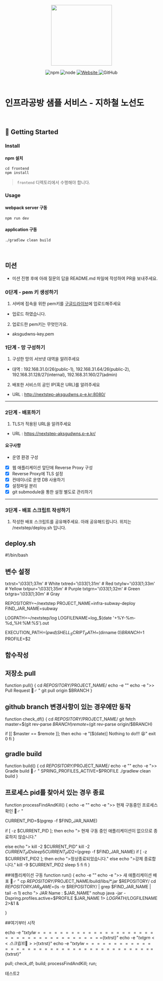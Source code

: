 <p align="center">
    <img width="200px;" src="https://raw.githubusercontent.com/woowacourse/atdd-subway-admin-frontend/master/images/main_logo.png"/>
</p>
<p align="center">
  <img alt="npm" src="https://img.shields.io/badge/npm-%3E%3D%205.5.0-blue">
  <img alt="node" src="https://img.shields.io/badge/node-%3E%3D%209.3.0-blue">
  <a href="https://edu.nextstep.camp/c/R89PYi5H" alt="nextstep atdd">
    <img alt="Website" src="https://img.shields.io/website?url=https%3A%2F%2Fedu.nextstep.camp%2Fc%2FR89PYi5H">
  </a>
  <img alt="GitHub" src="https://img.shields.io/github/license/next-step/atdd-subway-service">
</p>

<br>

# 인프라공방 샘플 서비스 - 지하철 노선도

<br>

## 🚀 Getting Started

### Install
#### npm 설치
```
cd frontend
npm install
```
> `frontend` 디렉토리에서 수행해야 합니다.

### Usage
#### webpack server 구동
```
npm run dev
```
#### application 구동
```
./gradlew clean build
```
<br>

## 미션

* 미션 진행 후에 아래 질문의 답을 README.md 파일에 작성하여 PR을 보내주세요.

### 0단계 - pem 키 생성하기

1. 서버에 접속을 위한 pem키를 [구글드라이브](https://drive.google.com/drive/folders/1dZiCUwNeH1LMglp8dyTqqsL1b2yBnzd1?usp=sharing)에 업로드해주세요
 - 업로드 하였습니다.
2. 업로드한 pem키는 무엇인가요.
 - aksgudwns-key.pem

### 1단계 - 망 구성하기
1. 구성한 망의 서브넷 대역을 알려주세요
- 대역 : 192.168.31.0/26(public-1), 192.168.31.64/26(public-2), 192.168.31.128/27(internal), 192.168.31.160/27(admin)

2. 배포한 서비스의 공인 IP(혹은 URL)를 알려주세요
- URL : http://nextstep-aksgudwns.p-e.kr:8080/



---

### 2단계 - 배포하기
1. TLS가 적용된 URL을 알려주세요

- URL : https://nextstep-aksgudwns.p-e.kr/

#### 요구사항
* 운영 환경 구성
- [x] 웹 애플리케이션 앞단에 Reverse Proxy 구성
- [x] Reverse Proxy에 TLS 설정
- [x] 컨테이너로 운영 DB 사용하기
- [x] 설정파일 분리
- [x] git submodule을 통한 설정 별도로 관리하기

---

### 3단계 - 배포 스크립트 작성하기

1. 작성한 배포 스크립트를 공유해주세요.
아래 공유해드립니다. 위치는 /nextstep/deploy.sh 입니다.

deploy.sh
---------------------------------------------------------------
#!/bin/bash

## 변수 설정

txtrst='\033[1;37m' # White
txtred='\033[1;31m' # Red
txtylw='\033[1;33m' # Yellow
txtpur='\033[1;35m' # Purple
txtgrn='\033[1;32m' # Green
txtgra='\033[1;30m' # Gray

REPOSITORY=~/nextstep
PROJECT_NAME=infra-subway-deploy
FIND_JAR_NAME=subway

LOGPATH=~/nextstep/log
LOGFILENAME=log_$(date '+%Y-%m-%d_%H:%M:%S').out

EXECUTION_PATH=$(pwd)
SHELL_SCRIPT_PATH=$(dirname $0)
BRANCH=$1
PROFILE=$2

## 함수작성

## 저장소 pull
function pull() {
cd $REPOSITORY/$PROJECT_NAME/
echo -e ""
echo -e ">> Pull Request 🏃♂️ "
git pull origin $BRANCH
}

## github branch 변경사항이 있는 경우에만 동작
function check_df() {
cd $REPOSITORY/$PROJECT_NAME/
git fetch
master=$(git rev-parse $BRANCH)
remote=$(git rev-parse origin/$BRANCH)

if [[ $master == $remote ]]; then
echo -e "[$(date)] Nothing to do!!! 😫"
exit 0
fi
}

## gradle build
function build() {
cd $REPOSITORY/$PROJECT_NAME/
echo -e ""
echo -e ">> Gradle build 🏃♂️ "
SPRING_PROFILES_ACTIVE=$PROFILE ./gradlew clean build
}

## 프로세스 pid를 찾아서 있는 경우 종료
function processFindAndKill() {
echo -e ""
echo -e ">> 현재 구동중인 프로세스 확인 🏃♂️ "

CURRENT_PID=$(pgrep -f $FIND_JAR_NAME)

if [ -z $CURRENT_PID ]; then
echo "> 현재 구동 중인 애플리케이션이 없으므로 종료하지 않습니다."

else
echo "> kill -2 $CURRENT_PID"
kill -2 $CURRENT_PID
sleep 5
CURRENT_PID2=$(pgrep -f $FIND_JAR_NAME)
if [ -z $CURRENT_PID2 ]; then
echo ">정상종료되었습니다."
else
echo ">강제 종료합니다."
kill -9 $CURRENT_PID2
sleep 5
fi
fi
}

##애플리케이션 구동
function run() {
echo -e ""
echo -e ">> 새 애플리케이션 배포 🏃♂️ "
cp $REPOSITORY/$PROJECT_NAME/build/libs/*.jar $REPOSITORY/
cd $REPOSITORY
JAR_NAME=$(ls -tr $REPOSITORY/ | grep $FIND_JAR_NAME | tail -n 1)
echo "> JAR Name : $JAR_NAME"
nohup java -jar -Dspring.profiles.active=$PROFILE $JAR_NAME  1> $LOGPATH/$LOGFILENAME 2>&1  &

}





##여기부터 시작

echo -e "${txtylw}=======================================${txtrst}"
echo -e "${txtgrn}  << 스크립트 🧐 >>${txtrst}"
echo -e "${txtylw}=======================================${txtrst}"

pull;
check_df;
build;
processFindAndKill;
run;


테스트2

